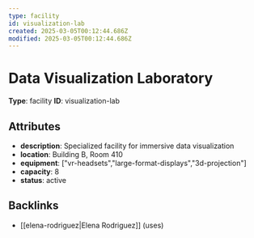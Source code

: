 ```yaml
---
type: facility
id: visualization-lab
created: 2025-03-05T00:12:44.686Z
modified: 2025-03-05T00:12:44.686Z
---
```


# Data Visualization Laboratory

**Type**: facility
**ID**: visualization-lab

## Attributes

- **description**: Specialized facility for immersive data visualization
- **location**: Building B, Room 410
- **equipment**: ["vr-headsets","large-format-displays","3d-projection"]
- **capacity**: 8
- **status**: active

## Backlinks

- [[elena-rodriguez|Elena Rodriguez]] (uses)

